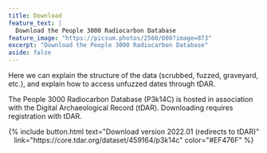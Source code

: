 ```yaml
---
title: Download
feature_text: |
  Download the People 3000 Radiocarbon Database
feature_image: "https://picsum.photos/2560/600?image=873"
excerpt: "Download the People 3000 Radiocarbon Database"
aside: false
---
```


Here we can explain the structure of the data (scrubbed, fuzzed, graveyard,
etc.), and explain how to access unfuzzed dates through tDAR.

The People 3000 Radiocarbon Database (P3k14C) is hosted in association with the
Digital Archaeological Record (tDAR). Downloading requires registration with
tDAR.


<div style="text-align:center;">
{% include button.html text="Download version 2022.01 (redirects to tDAR)" 
link="https://core.tdar.org/dataset/459164/p3k14c" color="#EF476F" %} </div>


